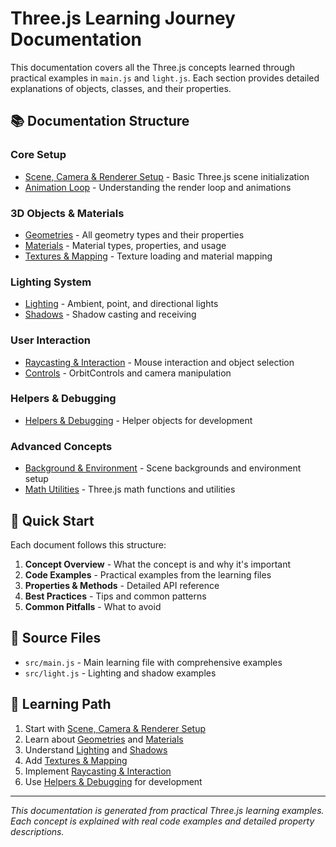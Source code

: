 # Three.js Learning Journey Documentation

This documentation covers all the Three.js concepts learned through practical examples in `main.js` and `light.js`. Each section provides detailed explanations of objects, classes, and their properties.

## 📚 Documentation Structure

### Core Setup

- [Scene, Camera & Renderer Setup](./01-scene-camera-renderer.md) - Basic Three.js scene initialization
- [Animation Loop](./02-animation-loop.md) - Understanding the render loop and animations

### 3D Objects & Materials

- [Geometries](./03-geometries.md) - All geometry types and their properties
- [Materials](./04-materials.md) - Material types, properties, and usage
- [Textures & Mapping](./05-textures-mapping.md) - Texture loading and material mapping

### Lighting System

- [Lighting](./06-lighting.md) - Ambient, point, and directional lights
- [Shadows](./07-shadows.md) - Shadow casting and receiving

### User Interaction

- [Raycasting & Interaction](./08-raycasting-interaction.md) - Mouse interaction and object selection
- [Controls](./09-controls.md) - OrbitControls and camera manipulation

### Helpers & Debugging

- [Helpers & Debugging](./10-helpers-debugging.md) - Helper objects for development

### Advanced Concepts

- [Background & Environment](./11-background-environment.md) - Scene backgrounds and environment setup
- [Math Utilities](./12-math-utilities.md) - Three.js math functions and utilities

## 🚀 Quick Start

Each document follows this structure:

1. **Concept Overview** - What the concept is and why it's important
2. **Code Examples** - Practical examples from the learning files
3. **Properties & Methods** - Detailed API reference
4. **Best Practices** - Tips and common patterns
5. **Common Pitfalls** - What to avoid

## 📁 Source Files

- `src/main.js` - Main learning file with comprehensive examples
- `src/light.js` - Lighting and shadow examples

## 🎯 Learning Path

1. Start with [Scene, Camera & Renderer Setup](./01-scene-camera-renderer.md)
2. Learn about [Geometries](./03-geometries.md) and [Materials](./04-materials.md)
3. Understand [Lighting](./06-lighting.md) and [Shadows](./07-shadows.md)
4. Add [Textures & Mapping](./05-textures-mapping.md)
5. Implement [Raycasting & Interaction](./08-raycasting-interaction.md)
6. Use [Helpers & Debugging](./10-helpers-debugging.md) for development

---

_This documentation is generated from practical Three.js learning examples. Each concept is explained with real code examples and detailed property descriptions._
